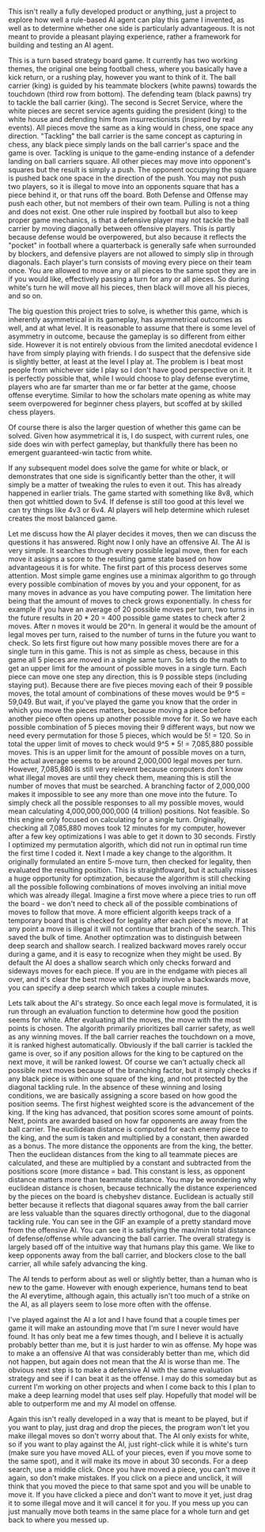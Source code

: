 This isn't really a fully developed product or anything, just a project to explore how well a rule-based AI agent can play this game I invented, as well as to determine whether one side is particularly advantageous. It is not meant to provide a pleasant playing experience, rather a framework for building and testing an AI agent. 

This is a turn based strategy board game. It currently has two working themes, the original one being football chess, where you basically have a kick return, or a rushing play, however you want to think of it. The ball carrier (king) is guided by his teammate blockers (white pawns) towards the touchdown (third row from bottom). The defending team (black pawns) try to tackle the ball carrier (king). The second is Secret Service, where the white pieces are secret service agents guiding the president (king) to the white house and defending him from insurrectionists (inspired by real events). All pieces move the same as a king would in chess, one space any direction. "Tackling" the ball carrier is the same concept as capturing in chess, any black piece simply lands on the ball carrier's space and the game is over. Tackling is unique to the game-ending instance of a defender landing on ball carriers square. All other pieces may move into opponent's squares but the result is simply a push. The opponent occupying the square is pushed back one space in the direction of the push. You may not push two players, so it is illegal to move into an opponents square that has a piece behind it, or that runs off the board. Both Defense and Offense may push each other, but not members of their own team. Pulling is not a thing and does not exist. One other rule inspired by football but also to keep proper game mechanics, is that a defensive player may not tackle the ball carrier by moving diagonally between offensive players. This is partly because defense would be overpowered, but also because it reflects the "pocket" in football where a quarterback is generally safe when surrounded by blockers, and defensive players are not allowed to simply slip in through diagonals. Each player's turn consists of moving every piece on their team once. You are allowed to move any or all pieces to the same spot they are in if you would like, effectively passing a turn for any or all pieces. So during white's turn he will move all his pieces, then black will move all his pieces, and so on. 


The big question this project tries to solve, is whether this game, which is inherently asymmetrical in its gameplay, has asymmetrical outcomes as well, and at what level. It is reasonable to assume that there is some level of asymmetry in outcome, because the gameplay is so different from either side. However it is not entirely obvious from the limited anecdotal evidence I have from simply playing with friends. I do suspect that the defensive side is slightly better, at least at the level I play at. The problem is I beat most people from whichever side I play so I don't have good perspective on it. It is perfectly possible that, while I would choose to play defense everytime, players who are far smarter than me or far better at the game, choose offense everytime. Similar to how the scholars mate opening as white may seem overpowered for beginner chess players, but scoffed at by skilled chess players.

Of course there is also the larger question of whether this game can be solved. Given how asymmetrical it is, I do suspect, with current rules, one side does win with perfect gameplay, but thankfully there has been no emergent guaranteed-win tactic from white.

If any subsequent model does solve the game for white or black, or demonstrates that one side is significantly better than the other, it will simply be a matter of tweaking the rules to even it out. This has already happened in earlier trials. The game started with something like 8v8, which then got whittled down to 5v4. If defense is still too good at this level we can try things like 4v3 or 6v4. AI players will help determine which ruleset creates the most balanced game.


Let me discuss how the AI player decides it moves, then we can discuss the questions it has answered. Right now I only have an offensive AI. The AI is very simple. It searches through every possible legal move, then for each move it assigns a score to the resulting game state based on how advantageous it is for white. The first part of this process deserves some attention. Most simple game engines use a minimax algorithm to go through every possible combination of moves by you and your opponent, for as many moves in advance as you have computing power. The limitation here being that the amount of moves to check grows exponentially. In chess for example if you have an average of 20 possible moves per turn, two turns in the future results in 20 * 20 = 400 possible game states to check after 2 moves. After n moves it would be 20^n. In general it would be the amount of legal moves per turn, raised to the number of turns in the future you want to check. So lets first figure out how many possible moves there are for a single turn in this game. This is not as simple as chess, because in this game all 5 pieces are moved in a single same turn. So lets do the math to get an upper limit for the amount of possible moves in a single turn. Each piece can move one step any direction, this is 9 possible steps (including staying put). Because there are five pieces moving each of their 9 possible moves, the total amount of combinations of these moves would be 9^5 = 59,049. But wait, if you've played the game you know that the order in which you move the pieces matters, because moving a piece before another piece often opens up another possible move for it. So we have each possible combination of 5 pieces moving their 9 different ways, but now we need every permutation for those 5 pieces, which would be 5! = 120. So in total the upper limit of moves to check would 9^5 * 5! = 7,085,880 possible moves. This is an upper limit for the amount of possible moves on a turn, the actual average seems to be around 2,000,000 legal moves per turn. However, 7,085,880 is still very relevent because computers don't know what illegal moves are until they check them, meaning this is still the number of moves that must be searched. A branching factor of 2,000,000 makes it impossible to see any more than one move into the future. To simply check all the possible responses to all my possible moves, would mean calculating 4,000,000,000,000 (4 trillion) positions. Not feasible. So this engine only focused on calculating for a single turn. Originally, checking all 7,085,880 moves took 12 minutes for my computer, however after a few key optimizations I was able to get it down to 30 seconds. Firstly I optimized my permutation algorith, which did not run in optimal run time the first time I coded it. Next I made a key change to the algorithm. It originally formulated an entire 5-move turn, then checked for legality, then evaluated the resulting position. This is straightfoward, but it actually misses a huge opportunity for optimzation, because the algorithm is still checking all the possible following combinations of moves involving an initial move which was already illegal. Imagine a first move where a piece tries to run off the board - we don't need to check all of the possible combinations of moves to follow that move. A more efficient algorith keeps track of a temporary board that is checked for legality after each piece's move. If at any point a move is illegal it will not continue that branch of the search. This saved the bulk of time. Another optimzation was to distinguish between deep search and shallow search. I realized backward moves rarely occur during a game, and it is easy to recognize when they might be used. By default the AI does a shallow search which only checks forward and sideways moves for each piece. If you are in the endgame with pieces all over, and it's clear the best move will probably involve a backwards move, you can specify a deep search which takes a couple minutes. 

Lets talk about the AI's strategy. So once each legal move is formulated, it is run through an evaluation function to determine how good the position seems for white. After evaluating all the moves, the move with the most points is chosen. The algorith primarily prioritizes ball carrier safety, as well as any winning moves. If the ball carrier reaches the touchdown on a move, it is ranked highest automatically. Obviously if the ball carrier is tackled the game is over, so if any position allows for the king to be captured on the next move, it will be ranked lowest. Of course we can't actually check all possible next moves because of the branching factor, but it simply checks if any black piece is within one square of the king, and not protected by the diagonal tackling rule. In the absence of these winning and losing conditions, we are basically assigning a score based on how good the position seems. The first highest weighted score is the advancement of the king. If the king has advanced, that position scores some amount of points. Next, points are awarded based on how far opponents are away from the ball carrier. The eucilidean distance is computed for each enemy piece to the king, and the sum is taken and multiplied by a constant, then awarded as a bonus. The more distance the opponents are from the king, the better. Then the euclidean distances from the king to all teammate pieces are calculated, and these are multiplied by a constant and subtracted from the positions score (more distance = bad. This constant is less, as opponent distance matters more than teammate distance. You may be wondering why euclidean distance is chosen, because technically the distance experienced by the pieces on the board is chebyshev distance. Euclidean is actually still better because it reflects that diagonal squares away from the ball carrier are less valuable than the squares directly orthogonal, due to the diagonal tackling rule. You can see in the GIF an example of a pretty standard move from the offensive AI. You can see it is satisfying the max/min total distance of defense/offense while advancing the ball carrier. The overall strategy is largely based off of the intuitive way that humans play this game. We like to keep opponents away from the ball carrier, and blockers close to the ball carrier, all while safely advancing the king. 

The AI tends to perform about as well or slightly better, than a human who is new to the game. However with enough experience, humans tend to beat the AI everytime, although again, this actually isn't too much of a strike on the AI, as all players seem to lose more often with the offense. 

I've played against the AI a lot and I have found that a couple times per game it will make an astounding move that I'm sure I never would have found. It has only beat me a few times though, and I believe it is actually probably better than me, but it is just harder to win as offense. My hope was to make a an offensive AI that was considerably better than me, which did not happen, but again does not mean that the AI is worse than me. The obvious next step is to make a defensive AI with the same evaluation strategy and see if I can beat it as the offense. I may do this someday but as current I'm working on other projects and when I come back to this I plan to make a deep learning model that uses self play. Hopefully that model will be able to outperform me and my AI model on offense. 

Again this isn't really developed in a way that is meant to be played, but if you want to play, just drag and drop the pieces, the program won't let you make illegal moves so don't worry about that. The AI only exists for white, so if you want to play against the AI, just right-click while it is white's turn (make sure you have moved ALL of your pieces, even if you move some to the same spot), and it will make its move in about 30 seconds. For a deep search, use a middle click. Once you have moved a piece, you can't move it again, so don't make mistakes. If you click on a piece and unclick, it will think that you moved the piece to that same spot and you will be unable to move it. If you have clicked a piece and don't want to move it yet, just drag it to some illegal move and it will cancel it for you. If you mess up you can just manually move both teams in the same place for a whole turn and get back to where you messed up. 


